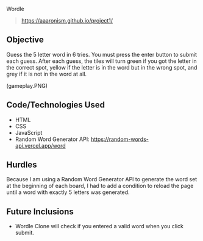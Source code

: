 Wordle

> https://aaaronism.github.io/project1/

## Objective
Guess the 5 letter word in 6 tries. You must press the enter button to submit each guess. After each guess, the tiles will turn green if you got the letter in the correct spot, yellow if the letter is in the word but in the wrong spot, and grey if it is not in the word at all.

(gameplay.PNG)

## Code/Technologies Used
- HTML
- CSS
- JavaScript
- Random Word Generator API: https://random-words-api.vercel.app/word

## Hurdles
Because I am using a Random Word Generator API to generate the word set at the beginning of each board, I had to add a condition to reload the page until a word with exactly 5 letters was generated.

## Future Inclusions
- Wordle Clone will check if you entered a valid word when you click submit.
